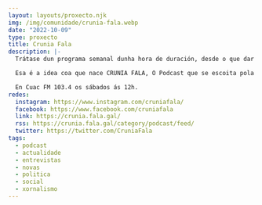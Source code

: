 ```yaml
---
layout: layouts/proxecto.njk
img: /img/comunidade/crunia-fala.webp
date: "2022-10-09"
type: proxecto
title: Crunia Fala
description: |-
  Trátase dun programa semanal dunha hora de duración, desde o que dar voz ós veciños e veciñas da Coruña. Esta cidade está en continuo movemento, ten unha serie de asociacións veciñais e empresariais moi activas. Toda esa iniciativa exprésase amplamente en redes sociais, medios de comunicación ou na rua, pero creo que gañaría moito se tivese un amplificador a maiores, un espazo propio.

  Esa é a idea coa que nace CRUNIA FALA, O Podcast que se escoita pola Radio.

  En Cuac FM 103.4 os sábados ás 12h.
redes:
  instagram: https://www.instagram.com/cruniafala/
  facebook: https://www.facebook.com/cruniafala
  link: https://crunia.fala.gal/
  rss: https://crunia.fala.gal/category/podcast/feed/
  twitter: https://twitter.com/CruniaFala
tags:
  - podcast
  - actualidade
  - entrevistas
  - novas
  - politica
  - social
  - xornalismo
---
```

